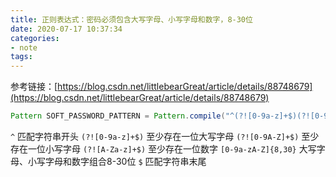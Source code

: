 ```yaml
---
title: 正则表达式：密码必须包含大写字母、小写字母和数字，8-30位
date: 2020-07-17 10:37:34 
categories: 
- note
tags: 
---
```


参考链接：[https://blog.csdn.net/littlebearGreat/article/details/88748679](https://blog.csdn.net/littlebearGreat/article/details/88748679)

```java
Pattern SOFT_PASSWORD_PATTERN = Pattern.compile("^(?![0-9a-z]+$)(?![0-9A-Z]+$)(?![A-Za-z]+$)[0-9a-zA-Z]{8,30}$");
```

`^` 匹配字符串开头
`(?![0-9a-z]+$)` 至少存在一位大写字母
`(?![0-9A-Z]+$)` 至少存在一位小写字母
`(?![A-Za-z]+$)` 至少存在一位数字
`[0-9a-zA-Z]{8,30}` 大写字母、小写字母和数字组合8-30位
`$` 匹配字符串末尾
